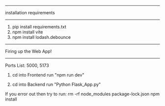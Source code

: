 *************************
installation requirements
*************************
1. pip install requirements.txt
2. npm install vite
3. npm install lodash.debounce


*********************
Firing up the Web App!
**********************

Ports List:
5000, 5173

1. cd into Frontend
run "npm run dev"

2. cd into Backend
run "Python Flask_App.py"

If you error out then try to run:
rm -rf node_modules package-lock.json
npm install
